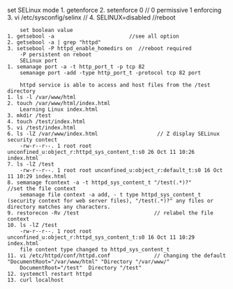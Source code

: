 set SELinux mode
    1. getenforce
    2. setenforce 0                     // 0 permissive 1 enforcing 
    3. vi /etc/sysconfig/selinx         //
    4. SELINUX=disabled                 //reboot

        set boolean value
    1. getsebool -a                        //see all option
    2. getsebool -a | grep "httpd"
    3. setsebool -P httpd_enable_homedirs on  //reboot required
        -P persistent on reboot
        SELinux port
    1. semanage port -a -t http_port_t -p tcp 82
        semanage port -add -type http_port_t -protocol tcp 82 port
    
        httpd service is able to access and host files from the /test directory
    1. ls -l /var/www/html
    2. touch /var/www/html/index.html  
        Learning Linux index.html
    3. mkdir /test
    4. touch /test/index.html
    5. vi /test/index.html
    6. ls -lZ /var/www/index.html                   // Z display SELinux security contect 
        -rw-r--r--. 1 root root unconfined_u:object_r:httpd_sys_content_t:s0 26 Oct 11 10:26 index.html
    7. ls -lZ /test
        -rw-r--r--. 1 root root unconfined_u:object_r:default_t:s0 16 Oct 11 10:29 index.html
    8. semanage fcontext -a -t httpd_sys_content_t "/test(.*)?"       //set the file context  
        semanage file context -a add, - t type httpd_sys_content_t (security context for web server files), "/test(.*)?" any files or directory matches any characters.
    9. restorecon -Rv /test                        // relabel the file context
    10. ls -lZ /test
        -rw-r--r--. 1 root root unconfined_u:object_r:httpd_sys_content_t:s0 16 Oct 11 10:29 index.html
        file content type changed to httpd_sys_content_t
    11. vi /etc/httpd/conf/httpd.conf              // changing the default "DocumentRoot="/var/www/html" "Directory "/var/www/"
        DocumentRoot="/test"  Directory "/test"
    12. systemctl restart httpd
    13. curl localhost